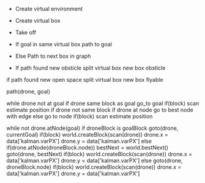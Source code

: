 
- Create virtual environment
- Create virtual box
- Take off
- If goal in same virtual box path to goal

- Else Path to next box in graph

- If path found new obsticle
    split virtual box
    new box obsticle

if path found new open space
    split virtual box
    new box flyable



path(drone, goal)

while drone not at goal
    if drone same block as goal
        go_to goal
        if(block)
            scan
            estimate position
    if drone not same block
        if drone at node
            go to best node with edge
        else go to node
            if(block)
                scan
                estimate position

while not drone.atNode(goal)
    if droneBlock is goalBlock
        goto(drone, currentGoal)
        if(block)
            world.createBlock(scan(drone))
             drone.x = data['kalman.varPX']
             drone.y = data['kalman.varPX']
    else
        if(drone.atNode(droneBlock.node))
            bestNext = world.bestNext()
            goto(drone, bestNext)
            if(block)
                world.createBlock(scan(drone))
                drone.x = data['kalman.varPX']
                drone.y = data['kalman.varPX']
        else
            goto(drone, droneBlock.node)
            if(block)
                world.createBlock(scan(drone))
                drone.x = data['kalman.varPX']
                drone.y = data['kalman.varPX']